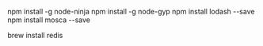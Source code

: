 npm install -g node-ninja
npm install -g node-gyp
npm install lodash --save
npm install mosca --save

brew install redis

